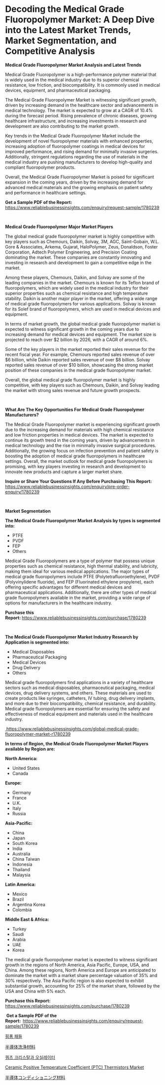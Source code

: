 <p><h1>Decoding the Medical Grade Fluoropolymer Market: A Deep Dive into the Latest Market Trends, Market Segmentation, and Competitive Analysis</h1></p><p><strong>Medical Grade Fluoropolymer Market Analysis and Latest Trends</strong></p>
<p><p>Medical Grade Fluoropolymer is a high-performance polymer material that is widely used in the medical industry due to its superior chemical resistance, low friction, and biocompatibility. It is commonly used in medical devices, equipment, and pharmaceutical packaging.</p><p>The Medical Grade Fluoropolymer Market is witnessing significant growth, driven by increasing demand in the healthcare sector and advancements in medical technology. The market is expected to grow at a CAGR of 10.4% during the forecast period. Rising prevalence of chronic diseases, growing healthcare infrastructure, and increasing investments in research and development are also contributing to the market growth.</p><p>Key trends in the Medical Grade Fluoropolymer Market include the development of novel fluoropolymer materials with enhanced properties, increasing adoption of fluoropolymer coatings in medical devices for improved performance, and rising demand for minimally invasive surgeries. Additionally, stringent regulations regarding the use of materials in the medical industry are pushing manufacturers to develop high-quality and compliant fluoropolymer products.</p><p>Overall, the Medical Grade Fluoropolymer Market is poised for significant expansion in the coming years, driven by the increasing demand for advanced medical materials and the growing emphasis on patient safety and performance in healthcare settings.</p></p>
<p><strong>Get a Sample PDF of the Report:&nbsp;</strong> <a href="https://www.reliablebusinessinsights.com/enquiry/request-sample/1780239">https://www.reliablebusinessinsights.com/enquiry/request-sample/1780239</a></p>
<p>&nbsp;</p>
<p><strong>Medical Grade Fluoropolymer Major Market Players</strong></p>
<p><p>The global medical grade fluoropolymer market is highly competitive with key players such as Chemours, Daikin, Solvay, 3M, AGC, Saint-Gobain, W.L. Gore & Associates, Arkema, Gujarat, HaloPolymer, Zeus, Donaldson, Foster Corporation, Adtech Polymer Engineering, and Precision Coating dominating the market. These companies are constantly innovating and investing in research and development to gain a competitive edge in the market.</p><p>Among these players, Chemours, Daikin, and Solvay are some of the leading companies in the market. Chemours is known for its Teflon brand of fluoropolymers, which are widely used in the medical industry for their superior properties such as chemical resistance and high temperature stability. Daikin is another major player in the market, offering a wide range of medical grade fluoropolymers for various applications. Solvay is known for its Solef brand of fluoropolymers, which are used in medical devices and equipment.</p><p>In terms of market growth, the global medical grade fluoropolymer market is expected to witness significant growth in the coming years due to increasing demand for medical devices and equipment. The market size is projected to reach over $2 billion by 2026, with a CAGR of around 6%.</p><p>Some of the key players in the market reported their sales revenue for the recent fiscal year. For example, Chemours reported sales revenue of over $6 billion, while Daikin reported sales revenue of over $8 billion. Solvay reported sales revenue of over $10 billion, showcasing the strong market position of these companies in the medical grade fluoropolymer market.</p><p>Overall, the global medical grade fluoropolymer market is highly competitive, with key players such as Chemours, Daikin, and Solvay leading the market with strong sales revenue and future growth prospects.</p></p>
<p>&nbsp;</p>
<p><strong>What Are The Key Opportunities For Medical Grade Fluoropolymer Manufacturers?</strong></p>
<p><p>The Medical Grade Fluoropolymer market is experiencing significant growth due to the increasing demand for materials with high chemical resistance and low friction properties in medical devices. The market is expected to continue its growth trend in the coming years, driven by advancements in medical technology and the rise in minimally invasive surgical procedures. Additionally, the growing focus on infection prevention and patient safety is boosting the adoption of medical grade fluoropolymers in healthcare settings. Overall, the market outlook for medical grade fluoropolymers is promising, with key players investing in research and development to innovate new products and capture a larger market share.</p></p>
<p><strong>Inquire or Share Your Questions If Any Before Purchasing This Report:</strong> <a href="https://www.reliablebusinessinsights.com/enquiry/pre-order-enquiry/1780239">https://www.reliablebusinessinsights.com/enquiry/pre-order-enquiry/1780239</a></p>
<p>&nbsp;</p>
<p><strong>Market Segmentation</strong></p>
<p><strong>The Medical Grade Fluoropolymer Market Analysis by types is segmented into:</strong></p>
<p><ul><li>PTFE</li><li>PVDF</li><li>FEP</li><li>Others</li></ul></p>
<p><p>Medical Grade Fluoropolymers are a type of polymer that possess unique properties such as chemical resistance, high thermal stability, and lubricity, making them ideal for various medical applications. The major types of medical grade fluoropolymers include PTFE (Polytetrafluoroethylene), PVDF (Polyvinylidene fluoride), and FEP (Fluorinated ethylene propylene), each offering specific advantages for different medical devices and pharmaceutical applications. Additionally, there are other types of medical grade fluoropolymers available in the market, providing a wide range of options for manufacturers in the healthcare industry.</p></p>
<p><strong>Purchase this Report:&nbsp;</strong><a href="https://www.reliablebusinessinsights.com/purchase/1780239">https://www.reliablebusinessinsights.com/purchase/1780239</a></p>
<p>&nbsp;</p>
<p><strong>The Medical Grade Fluoropolymer Market Industry Research by Application is segmented into:</strong></p>
<p><ul><li>Medical Disposables</li><li>Pharmaceutical Packaging</li><li>Medical Devices</li><li>Drug Delivery</li><li>Others</li></ul></p>
<p><p>Medical grade fluoropolymers find applications in a variety of healthcare sectors such as medical disposables, pharmaceutical packaging, medical devices, drug delivery systems, and others. These materials are used to create products like syringes, catheters, IV tubing, drug delivery implants, and more due to their biocompatibility, chemical resistance, and durability. Medical grade fluoropolymers are essential for ensuring the safety and effectiveness of medical equipment and materials used in the healthcare industry.</p></p>
<p><a href="https://www.reliablebusinessinsights.com/global-medical-grade-fluoropolymer-market-r1780239">&nbsp;https://www.reliablebusinessinsights.com/global-medical-grade-fluoropolymer-market-r1780239</a></p>
<p><strong>In terms of Region, the Medical Grade Fluoropolymer Market Players available by Region are:</strong></p>
<p>
    <p> <strong> North America: </strong>
        <ul>
            <li>United States</li>
            <li>Canada</li>
        </ul>
        </p> 
    <p> <strong> Europe: </strong>
        <ul>
            <li>Germany</li>
            <li>France</li>
            <li>U.K.</li>
            <li>Italy</li>
            <li>Russia</li>
        </ul>
        </p> 
    <p> <strong> Asia-Pacific: </strong>
        <ul>
            <li>China</li>
            <li>Japan</li>
            <li>South Korea</li>
            <li>India</li>
            <li>Australia</li>
            <li>China Taiwan</li>
            <li>Indonesia</li>
            <li>Thailand</li>
            <li>Malaysia</li>
        </ul>
        </p> 
    <p> <strong> Latin America: </strong>
        <ul>
            <li>Mexico</li>
            <li>Brazil</li>
            <li>Argentina Korea</li>
            <li>Colombia</li>
        </ul>
        </p> 
    <p> <strong> Middle East & Africa: </strong>
        <ul>
            <li>Turkey</li>
            <li>Saudi</li>
            <li>Arabia</li>
            <li>UAE</li>
            <li>Korea</li>
        </ul>
    </p>
    </p>
<p><p>The medical grade fluoropolymer market is expected to witness significant growth in the regions of North America, Asia Pacific, Europe, USA, and China. Among these regions, North America and Europe are anticipated to dominate the market with a market share percentage valuation of 35% and 30% respectively. The Asia Pacific region is also expected to exhibit substantial growth, accounting for 25% of the market share, followed by the USA and China with 5% each.</p></p>
<p><strong>Purchase this Report: </strong><a href="https://www.reliablebusinessinsights.com/purchase/1780239">https://www.reliablebusinessinsights.com/purchase/1780239</a></p>
<p>&nbsp;<strong>Get a Sample PDF of the Report:&nbsp;&nbsp;</strong><a href="https://www.reliablebusinessinsights.com/enquiry/request-sample/1780239">https://www.reliablebusinessinsights.com/enquiry/request-sample/1780239</a></p>
<p><strong></strong></p>
<p><p><a href="https://github.com/alpinestartsekian/Market-Research-Report-List-1/blob/main/315599499373.md">핑퐁 패들</a></p><p><a href="https://github.com/mm14022023/Market-Research-Report-List-1/blob/main/3043373105665.md">半導体洗浄材料</a></p><p><a href="https://medium.com/@jomosley1999/%EC%84%9D%EC%98%81-%EA%B2%B0%EC%A0%95%EA%B3%BC-%EC%98%A4%EC%8B%A4%EB%A0%88%EC%9D%B4%ED%84%B0-%EC%8B%9C%EC%9E%A5-%EC%8B%9C%EC%9E%A5-cagr-%EC%8B%9C%EC%9E%A5-%ED%8A%B8%EB%A0%8C%EB%93%9C-%EB%B0%8F-%EC%84%B1%EC%9E%A5-%EC%A0%84%EB%9E%B5%EC%97%90-%EB%8C%80%ED%95%9C-%ED%86%B5%EC%B0%B0%EB%A0%A5-56c65f8c7c32">쿼츠 크리스탈과 오실레이터</a></p><p><a href="https://issuu.com/reportprime-2/docs/ceramic-positive-temperature-coefficient-ptc-therm">Ceramic Positive Temperature Coefficient (PTC) Thermistors Market</a></p><p><a href="https://github.com/NikitaBruen/Market-Research-Report-List-1/blob/main/1045687105666.md">半導体コンディショニング材料</a></p></p>